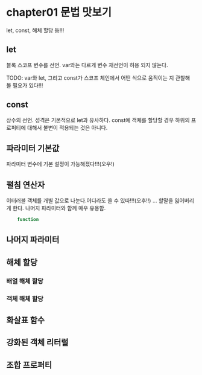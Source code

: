 # chapter01 문법 맛보기
let, const, 해체 할당 등!!!

## let
블록 스코프 변수를 선언. var와는 다르게 변수 재선언이 허용 되지 않는다.

TODO: var와 let, 그리고 const가 스코프 체인에서 어떤 식으로 움직이는 지 관찰해 볼 필요가 있다!!!

## const
상수의 선언. 성격은 기본적으로 let과 유사하다. const에
객체를 할당할 경우 하위의 프로퍼티에 대해서 불변이 적용되는 것은 아니다.

## 파라미터 기본값
파라미터 변수에 기본 설정이 가능해졌다!!!(오우!)

## 펼침 연산자
이터러블 객체를 개별 값으로 나눈다.어디라도 쓸 수 있따!!!(오후!!)
... 할말을 잃어버리게 한다. 나머지 파라미터와 함께 매우 유용함.

```javascript
    function
```
## 나머지 파라미터
## 해체 할당
### 배열 해체 할당
### 객체 해체 할당
## 화살표 함수
## 강화된 객체 리터럴
## 조합 프로퍼티

